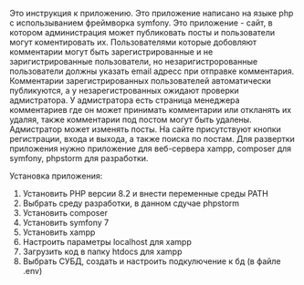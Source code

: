 Это инструкция к приложению. 
Это приложение написано на языке php с использыванием фреймворка symfony.
Это приложение - сайт, в котором администрация может публиковать посты и пользователи могут коментировать их.
Пользователями которые добовляют комментарии могут быть зарегистрированные 
и не заригистрированные пользователи, 
но незаригистророванные пользователи должны указать email адресс при отправке комментария.
Комментарии зарегистрированных пользователей автоматически публикуются, 
а у незарегистрованных ожидают проверки адмистратора.
У адмистратора есть страница менеджера комментариев где он может принимать комментарии или откланять их удаляя, также комментарии под постом могут быть удалены.
Адмистратор может изменять посты. 
На сайте присутствуют кнопки регистрации, входа и выхода, а также поиска по постам.
Для развертки приложения нужно приложение для веб-сервера xampp, composer для symfony, phpstorm для разработки.

Установка приложения:
1. Установить PHP версии 8.2 и внести переменные среды PATH
2. Выбрать среду разработки, в данном сдучае phpstorm
3. Установить composer 
4. Установить symfony 7
5. Установить xampp
6. Настроить параметры localhost для xampp
7. Загрузить код в папку htdocs для xampp
8. Выбрать СУБД, создать и настроить подкулючение к бд (в файле .env)
